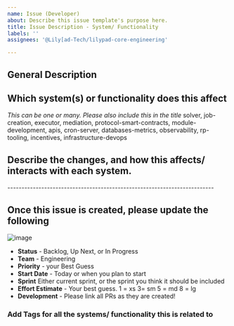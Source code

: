 ```yaml
---
name: Issue (Developer)
about: Describe this issue template's purpose here.
title: Issue Description - System/ Functionality
labels: ''
assignees: '@Lily[ad-Tech/lilypad-core-engineering'

---
```


## General Description

## Which system(s) or functionality does this affect
*This can be one or many. Please also include this in the title*
solver, job-creation, executor, mediation, protocol-smart-contracts, module-development, apis, cron-server, databases-metrics, observability, rp-tooling, incentives, infrastructure-devops 

## Describe the changes, and how this affects/ interacts with each system.

<Delete Below> -------------------------------------------------------------------------
## Once this issue is created, please update the following

![image](../assets/issue-tags.png)

* **Status** - Backlog, Up Next, or In Progress
* **Team** - Engineering
* **Priority** - your Best Guess
* **Start Date** - Today or when you plan to start
* **Sprint** Either current sprint, or the sprint you think it should be included
* **Effort Estimate** - Your best guess. 1 = xs 3= sm 5 = md 8 = lg 
* **Development** - Please link all PRs as they are created!

### Add Tags for all the systems/ functionality this is related to

